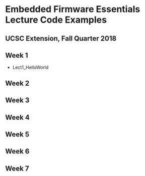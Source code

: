 # Embedded Firmware Essentials Lecture Code Examples
## UCSC Extension, Fall Quarter 2018

## Week 1

- Lect1_HelloWorld

## Week 2

## Week 3

## Week 4

## Week 5

## Week 6

## Week 7
